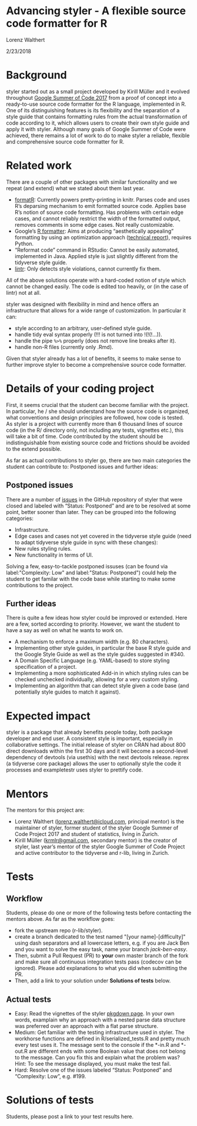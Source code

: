 Advancing styler - A flexible source code formatter for R
================
Lorenz Walthert

2/23/2018

# Background

styler started out as a small project developed by Kirill Müller and it
evolved throughout [Google Summer of
Code 2017](https://summerofcode.withgoogle.com/archive/2017/projects/5410482240356352/)
from a proof of concept into a ready-to-use source code formatter for
the R language, implemented in R. One of its distinguishing features is
its flexibility and the separation of a style guide that contains
formatting rules from the actual transformation of code according to it,
which allows users to create their own style guide and apply it with
styler. Although many goals of Google Summer of Code were achieved,
there remains a lot of work to do to make styler a reliable, flexible
and comprehensive source code formatter for R.

# Related work

There are a couple of other packages with similar functionality and we
repeat (and extend) what we stated about them last year.

  - [formatR](https://yihui.name/formatr/): Currently powers
    pretty-printing in knitr. Parses code and uses R’s deparsing
    mechanism to emit formatted source code. Applies base R’s notion of
    source code formatting. Has problems with certain edge cases, and
    cannot reliably restrict the width of the formatted output, removes
    comments in some edge cases. Not really customizable.
  - Google’s [R formatter](https://github.com/google/rfmt): Aims at
    producing “aesthetically appealing” formatting by using an
    optimization approach ([technical
    report](https://research.google.com/pubs/pub44667.html%5D)),
    requires Python.
  - “Reformat code” command in RStudio: Cannot be easily automated,
    implemented in Java. Applied style is just slightly different from
    the tidyverse style guide.
  - [lintr](https://github.com/jimhester/lintr): Only detects style
    violations, cannot currently fix them.

All of the above solutions operate with a hard-coded notion of style
which cannot be changed easily. The code is edited too heavily, or (in
the case of lintr) not at all.

styler was designed with flexibility in mind and hence offers an
infrastructure that allows for a wide range of customization. In
particular it can: 

* style according to an arbitrary, user-defined style guide. 
* handle tidy eval syntax properly (\!\!\! is not turned
into \!(\!(\!…)).
* handle the pipe `%>%` properly (does not remove line breaks after it).
* handle non-R files (currently only .Rmd).

Given that styler already has a lot of benefits, it seems to make sense
to further improve styler to become a comprehensive source code
formatter.

# Details of your coding project

First, it seems crucial that the student can become familiar with the
project. In particular, he / she should understand how the source code
is organized, what conventions and design principles are followed, how
code is tested. As styler is a project with currently more than 6
thousand lines of source code (in the R/ directory only, not including
any tests, vignettes etc.), this will take a bit of time. Code
contributed by the student should be indistinguishable from existing
source code and frictions should be avoided to the extend possible.

As far as actual contributions to styler go, there are two main
categories the student can contribute to: Postponed issues and further
ideas:

## Postponed issues

There are a number of [issues](https://github.com/r-lib/styler/issues)
in the GitHub repository of styler that were closed and labeled with
“Status: Postponed” and are to be resolved at some point, better
sooner than later. They can be grouped into the following categories:

- Infrastructure.
- Edge cases and cases not yet covered in the tidyverse style guide
  (need to adapt tidyverse style guide in sync with these changes):
- New rules styling rules.
- New functionality in terms of UI.

Solving a few, easy-to-tackle postponed issuses (can be found via 
label:"Complexity: Low" and label:"Status: Postponed") could help the student
to get familar with the code base while starting to make some contributions to 
the project.

## Further ideas

There is quite a few ideas how styler could be improved or extended. Here
are a few, sorted according to priority. However, we want the student to 
have a say as well on what he wants to work on.

- A mechanism to enforce a maximum width (e.g. 80 characters).
- Implementing other style guides, in particular the base R style
  guide and the Google Style Guide as well as the style guides
  suggested in #340.
- A Domain Specific Language (e.g. YAML-based) to store styling specification
  of a project.
- Implementing a more sophisticated Add-in in which styling rules
  can be checked unchecked individually, allowing for a very custom styling.
- Implementing an algorithm that can detect style given a code base (and 
  potentially style guides to match it against).


# Expected impact

styler is a package that already benefits people today, both package developer
and end user. A consistent style is important, especially in collaborative 
settings. The initial release of styler on CRAN had about 800 direct downloads 
within the first 30 days and it will become a second-level dependency of 
devtools (via usethis) with the next devtools release. 
reprex (a tidyverse core package) allows the user to optionally style the code 
it processes and exampletestr uses styler to prettify code.

# Mentors

The mentors for this project are:

  - Lorenz Walthert (<lorenz.walthert@icloud.com>, principal mentor) is
    the maintainer of styler, former student of the styler Google Summer
    of Code Project 2017 and student of statistics, living in Zurich.
  - Kirill Müller (<krmlr@gmail.com>, secondary mentor) is the creator
    of styler, last year’s mentor of the styler Google Summer of Code
    Project and active contributor to the tidyverse and r-lib, living in
    Zurich.

# Tests

## Workflow

Students, please do one or more of the following tests before contacting
the mentors above. As far as the workflow goes:

  - fork the upstream repo (r-lib/styler).
  - create a branch dedicated to the test named "[your
    name]-[difficulty]" using dash separators and all lowercase
    letters, e.g. if you are Jack Ben and you want to solve the easy
    task, name your branch *jack-ben-easy*.
  - Then, submit a Pull Request (PR) to **your** own master branch of
    the fork and make sure all continuous integration tests pass
    (codecov can be ignored). Please add explanations to what you did
    when submitting the PR.
  - Then, add a link to your solution under **Solutions of tests**
    below.

## Actual tests

  - Easy: Read the vignettes of the styler 
    [pkgdown page](http://styler.r-lib.org/index.html). In your own words, 
    examplain why an approach with a nested parse data structure was preferred 
    over an approach with a flat parse structure.
  - Medium: Get familiar with the testing infrastructure used in styler.
    The workhorse functions are defined in R/serialized\_tests.R and
    pretty much every test uses it. The message sent to the console if
    the *-in.R and *-out.R are different ends with some Boolean value
    that does not belong to the message. Can you fix this and explain
    what the problem was? Hint: To see the message displayed, you must
    make the test fail.
  - Hard: Resolve one of the issues labeled “Status: Postponed” and
    “Complexity: Low”, e.g. #199.

# Solutions of tests

Students, please post a link to your test results here.
